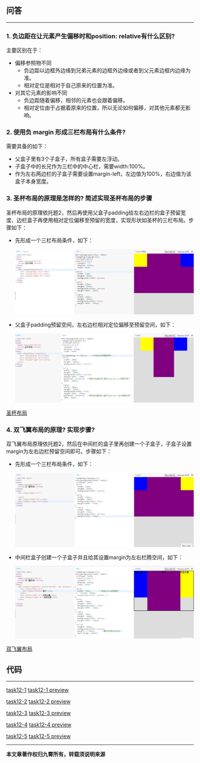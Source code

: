 ## 问答

---
### 1. 负边距在让元素产生偏移时和position: relative有什么区别?
主要区别在于：
* 偏移参照物不同
    * 负边距以边框外边缘到兄弟元素的边框外边缘或者到父元素边框内边缘为准。
    * 相对定位是相对于自己原来的位置为准。
* 对其它元素的影响不同
    * 负边距随着偏移，相邻的元素也会跟着偏移。
    * 相对定位由于占据着原来的位置，所以无论如何偏移，对其他元素都无影响。

### 2. 使用负 margin 形成三栏布局有什么条件?
需要具备的如下：
* 父盒子里有3个子盒子，所有盒子需要左浮动。
* 子盒子中的长兄作为三栏中的中心栏，需要width:100%。
* 作为左右两边栏的子盒子需要设置margin-left，左边值为100%，右边值为该盒子本身宽度。

### 3. 圣杯布局的原理是怎样的? 简述实现圣杯布局的步骤
圣杯布局的原理依托题2，然后再使用父盒子padding给左右边栏的盒子预留宽度、边栏盒子再使用相对定位偏移至预留的宽度，实现形状如圣杯的三栏布局。步骤如下：
* 先形成一个三栏布局条件，如下：

  <img src='../img/getImage-35.png' alt='' />

* 父盒子padding预留空间，左右边栏相对定位偏移至预留空间，如下：

  <img src='../img/getImage-36.png' alt='' />

[圣杯布局](http://js.jirengu.com/neceduwazi/1/edit?html,css,output)

### 4. 双飞翼布局的原理? 实现步骤?
双飞翼布局原理依托题2，然后在中间栏的盒子里再创建一个子盒子，子盒子设置margin为左右边栏预留空间即可。步骤如下：
* 先形成一个三栏布局条件，如下：

  <img src='../img/getImage-37.png' alt='' />

* 中间栏盒子创建一个子盒子并且给其设置margin为左右栏腾空间，如下：

  <img src='../img/getImage-38.png' alt='' />

[双飞翼布局](http://js.jirengu.com/puyewoyipo/1/edit?html,css,output)


## 代码

---
[task12-1](https://github.com/jirengu-inc/jrg-renwu7/blob/master/members/%E8%B5%96%E9%9C%84/task-12/task12-1.html)
[task12-1 preview](http://book.jirengu.com/jirengu-inc/jrg-renwu7/members/%E8%B5%96%E9%9C%84/task-12/task12-1.html)

[task12-2](https://github.com/jirengu-inc/jrg-renwu7/blob/master/members/%E8%B5%96%E9%9C%84/task-12/task12-2.html)
[task12-2 preview](http://book.jirengu.com/jirengu-inc/jrg-renwu7/members/%E8%B5%96%E9%9C%84/task-12/task12-2.html)

[task12-3](https://github.com/jirengu-inc/jrg-renwu7/blob/master/members/%E8%B5%96%E9%9C%84/task-12/task12-3.html)
[task12-3 preview](http://book.jirengu.com/jirengu-inc/jrg-renwu7/members/%E8%B5%96%E9%9C%84/task-12/task12-3.html)

[task12-4](https://github.com/jirengu-inc/jrg-renwu7/blob/master/members/%E8%B5%96%E9%9C%84/task-12/task12-4.html)
[task12-4 preview](http://book.jirengu.com/jirengu-inc/jrg-renwu7/members/%E8%B5%96%E9%9C%84/task-12/task12-4.html)

[task12-5](https://github.com/jirengu-inc/jrg-renwu7/blob/master/members/%E8%B5%96%E9%9C%84/task-12/task12-5.html)
[task12-5 preview](http://book.jirengu.com/jirengu-inc/jrg-renwu7/members/%E8%B5%96%E9%9C%84/task-12/task12-5.html)

---
**本文章著作权归九霄所有，转载须说明来源**
